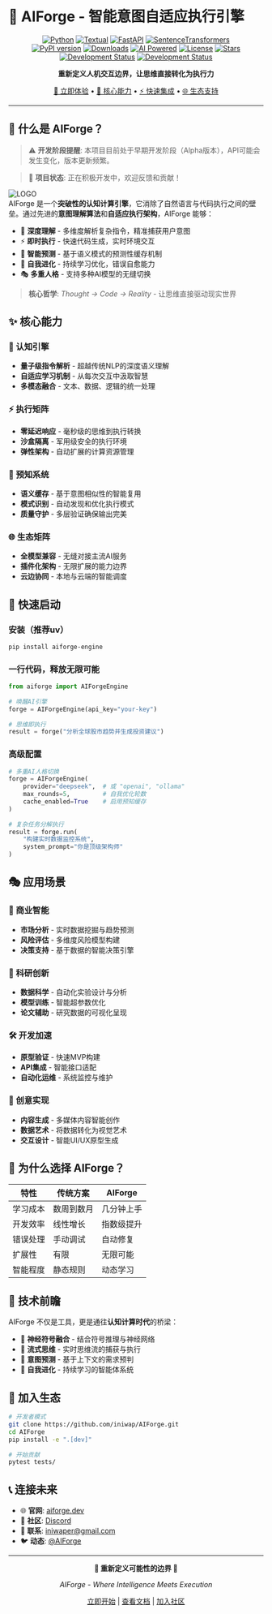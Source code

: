 # 🌟 AIForge - 智能意图自适应执行引擎
  
<div align="center">  
  
[![Python](https://img.shields.io/badge/python-3.10%2B-blue.svg)](https://www.python.org/) [![Textual](https://img.shields.io/badge/Textual-4.0.0+%20-purple)](https://textual.textualize.io/) [![FastAPI](https://img.shields.io/badge/FastAPI-0.116.1+%20-red)](https://fastapi.tiangolo.com/) [![SentenceTransformers](https://img.shields.io/badge/SentenceTransformers-5.0.0+%20-pink)](https://www.SBERT.net/)  
[![PyPI version](https://badge.fury.io/py/aiforge-engine.svg)](https://badge.fury.io/py/aiforge-engine) [![Downloads](https://pepy.tech/badge/aiforge-engine)](https://pepy.tech/project/aiforge-engine)  [![AI Powered](https://img.shields.io/badge/AI-Powered-ff69b4.svg)](#) [![License](https://img.shields.io/badge/license-Apache%202.0-yellow)](./LICENSE) [![Stars](https://img.shields.io/github/stars/iniwap/AIForge?style=social)](https://github.com/iniwap/AIForge)
[![Development Status](https://img.shields.io/badge/status-alpha-orange.svg)](https://github.com/iniwap/AIForge) [![Development Status](https://img.shields.io/badge/development-active-brightgreen.svg)](https://github.com/iniwap/AIForge)

**重新定义人机交互边界，让思维直接转化为执行力**  
  
[🚀 立即体验](#快速启动) • [🧠 核心能力](#核心能力) • [⚡ 快速集成](#安装使用) • [🌐 生态支持](#生态系统)  
  
</div>  
  
---  
  
## 🎯 什么是 AIForge？  
> ⚠️ **开发阶段提醒**: 本项目目前处于早期开发阶段（Alpha版本），API可能会发生变化，版本更新频繁。  

> 🚧 **项目状态**: 正在积极开发中，欢迎反馈和贡献！  

![LOGO](https://raw.githubusercontent.com/iniwap/AIForge/main/logo.jpg)  
AIForge 是一个**突破性的认知计算引擎**，它消除了自然语言与代码执行之间的壁垒。通过先进的**意图理解算法**和**自适应执行架构**，AIForge 能够：  
  
- 🧠 **深度理解** - 多维度解析复杂指令，精准捕获用户意图  
- ⚡ **即时执行** - 快速代码生成，实时环境交互  
- 🔮 **智能预测** - 基于语义模式的预测性缓存机制  
- 🌊 **自我进化** - 持续学习优化，错误自愈能力  
- 🎭 **多重人格** - 支持多种AI模型的无缝切换  
  
> **核心哲学**: *Thought → Code → Reality* - 让思维直接驱动现实世界  
  
## ✨ 核心能力  
  
### 🧬 认知引擎  
- **量子级指令解析** - 超越传统NLP的深度语义理解  
- **自适应学习机制** - 从每次交互中汲取智慧  
- **多模态融合** - 文本、数据、逻辑的统一处理  
  
### ⚡ 执行矩阵  
- **零延迟响应** - 毫秒级的思维到执行转换  
- **沙盒隔离** - 军用级安全的执行环境  
- **弹性架构** - 自动扩展的计算资源管理  
  
### 🔮 预知系统  
- **语义缓存** - 基于意图相似性的智能复用  
- **模式识别** - 自动发现和优化执行模式  
- **质量守护** - 多层验证确保输出完美  
  
### 🌐 生态矩阵  
- **全模型兼容** - 无缝对接主流AI服务  
- **插件化架构** - 无限扩展的能力边界  
- **云边协同** - 本地与云端的智能调度  
  
## 🚀 快速启动  
  
### 安装（推荐uv）  
```bash  
pip install aiforge-engine  
```  
  
### 一行代码，释放无限可能  
```python  
from aiforge import AIForgeEngine  
  
# 唤醒AI引擎  
forge = AIForgeEngine(api_key="your-key")  
  
# 思维即执行  
result = forge("分析全球股市趋势并生成投资建议")  
```  
  
### 高级配置  
```python  
# 多重AI人格切换  
forge = AIForgeEngine(  
    provider="deepseek",  # 或 "openai", "ollama"  
    max_rounds=5,         # 自我优化轮数  
    cache_enabled=True    # 启用预知缓存  
)  
  
# 复杂任务分解执行   
result = forge.run(  
    "构建实时数据监控系统",  
    system_prompt="你是顶级架构师"  
)  
```  
  
## 🎭 应用场景  
  
### 💼 商业智能  
- **市场分析** - 实时数据挖掘与趋势预测  
- **风险评估** - 多维度风险模型构建  
- **决策支持** - 基于数据的智能决策引擎  
  
### 🔬 科研创新  
- **数据科学** - 自动化实验设计与分析  
- **模型训练** - 智能超参数优化  
- **论文辅助** - 研究数据的可视化呈现  
  
### 🛠️ 开发加速  
- **原型验证** - 快速MVP构建  
- **API集成** - 智能接口适配  
- **自动化运维** - 系统监控与维护  
  
### 🎨 创意实现  
- **内容生成** - 多媒体内容智能创作  
- **数据艺术** - 将数据转化为视觉艺术  
- **交互设计** - 智能UI/UX原型生成  
  
## 🌟 为什么选择 AIForge？  
  
| 特性 | 传统方案 | AIForge |  
|------|----------|---------|  
| 学习成本 | 数周到数月 | 几分钟上手 |  
| 开发效率 | 线性增长 | 指数级提升 |  
| 错误处理 | 手动调试 | 自动修复 |  
| 扩展性 | 有限 | 无限可能 |  
| 智能程度 | 静态规则 | 动态学习 |  
  
## 🔮 技术前瞻  
  
AIForge 不仅是工具，更是通往**认知计算时代**的桥梁：  
  
- 🧠 **神经符号融合** - 结合符号推理与神经网络  
- 🌊 **流式思维** - 实时思维流的捕获与执行  
- 🎯 **意图预测** - 基于上下文的需求预判  
- 🔄 **自我进化** - 持续学习的智能体系统  
  
## 🤝 加入生态  
  
```bash  
# 开发者模式  
git clone https://github.com/iniwap/AIForge.git  
cd AIForge  
pip install -e ".[dev]"  
  
# 开始贡献   
pytest tests/  
```  
  
## 📞 连接未来  
  
- 🌐 **官网**: [aiforge.dev](https://iniwap.github.io/AIForge)  
- 💬 **社区**: [Discord](https://discord.gg/Vp35uSBsrw)  
- 📧 **联系**: iniwaper@gmail.com 
- 🐦 **动态**: [@AIForge](https://twitter.com/iafun_tipixel)  
  
---  
  
<div align="center">  
  
**🌟 重新定义可能性的边界 🌟**  
  
*AIForge - Where Intelligence Meets Execution*  
  
[立即开始](https://badge.fury.io/py/aiforge-engine) | [查看文档](https://iniwap.github.io/AIForge) | [加入社区](https://discord.gg/Vp35uSBsrw)  
  
</div>
